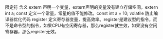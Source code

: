 限定符	含义
extern	声明一个变量，extern声明的变量没有建立存储空间。extern int a;
const	定义一个常量，常量的值不能修改。const int a = 10;
volatile	防止编译器优化代码
register	定义寄存器变量，提高效率。register是建议型的指令，而不是命令型的指令，如果CPU有空闲寄存器，那么register就生效，如果没有空闲寄存器，那么register无效。
